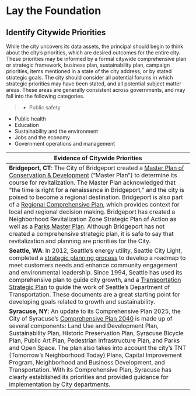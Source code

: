 # Lay the Foundation
## Identify Citywide Priorities
While the city uncovers its data assets, the principal should begin to think about the city’s priorities, which are desired outcomes for the entire city. These priorities may be informed by a formal citywide comprehensive plan or strategic framework, business plan, sustainability plan, campaign priorities, items mentioned in a state of the city address, or by stated strategic goals. The city should consider all potential forums in which strategic priorities may have been stated, and all potential subject matter areas. These areas are generally consistent across governments, and may fall into the following categories.

>* Public safety
* Public health
* Education
* Sustainability and the environment
* Jobs and the economy
* Government operations and management


| Evidence of Citywide Priorities |
| --- |
| **Bridgeport, CT**: The City of Bridgeport created a [Master Plan of Conservation & Development](https://www.bridgeportct.gov/filestorage/89013/89319/MasterPlanofConservationandDevelopment.pdf) (“Master Plan”) to determine its course for revitalization. The Master Plan acknowledged that “the time is right for a renaissance in Bridgeport,” and the city is poised to become a regional destination. Bridgeport is also part of a [Regional Comprehensive Plan](http://www.gbrct.org/projects/land-use/reconnect/#.VZqoXxNVikp), which provides context for local and regional decision making. Bridgeport has created a Neighborhood Revitalization Zone Strategic Plan of Action as well as a [Parks Master Plan](http://bridgeportct.gov/filestorage/89019/95776/103881/Bridgport_Parks_Manual_2012_print%2Bversion.pdf). Although Bridgeport has not created a comprehensive strategic plan, it is safe to say that revitalization and planning are priorities for the City. |
| **Seattle, WA**: In 2012, Seattle’s energy utility, Seattle City Light, completed a [strategic planning process](http://www.seattle.gov/light/stratplan/futureStratPlan.asp) to develop a roadmap to meet customers needs and enhance community engagement and environmental leadership. Since 1994, Seattle has used its comprehensive plan to guide city growth, and a [Transportation Strategic Plan](http://www.seattle.gov/transportation/tsphome.htm) to guide the work of Seattle’s Department of Transportation. These documents are a great starting point for developing goals related to growth and sustainability.|
| **Syracuse, NY**: An update to its Comprehensive Plan 2025, the City of Syracuse’s [Comprehensive Plan 2040](http://www.syrgov.net/planning.aspx) is made up of several components: Land Use and Development Plan, Sustainability Plan, Historic Preservation Plan, Syracuse Bicycle Plan, Public Art Plan, Pedestrian Infrastructure Plan, and Parks and Open Space. The plan also takes into account the city’s TNT (Tomorrow’s Neighborhood Today) Plans, Capital Improvement Program, Neighborhood and Business Development, and Transportation. With its Comprehensive Plan, Syracuse has clearly established its priorities and provided guidance for implementation by City departments.|
